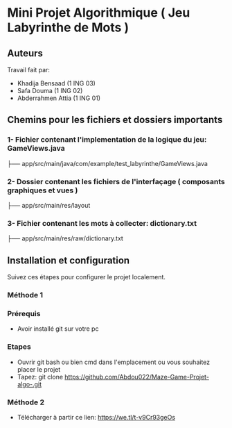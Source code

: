 # Mini Projet Algorithmique ( Jeu Labyrinthe de Mots )

## Auteurs
Travail fait par:
- Khadija Bensaad (1 ING 03)
- Safa Douma (1 ING 02)
- Abderrahmen Attia (1 ING 01)

## Chemins pour les fichiers et dossiers importants
### 1- Fichier contenant l'implementation de la logique du jeu: GameViews.java
├── app/src/main/java/com/example/test_labyrinthe/GameViews.java
### 2- Dossier contenant les fichiers de l'interfaçage ( composants graphiques et vues )
├── app/src/main/res/layout
### 3- Fichier contenant les mots à collecter: dictionary.txt
├── app/src/main/res/raw/dictionary.txt

## Installation et configuration
Suivez ces étapes pour configurer le projet localement.

### Méthode 1

### Prérequis
- Avoir installé git sur votre pc

### Etapes
- Ouvrir git bash ou bien cmd dans l'emplacement ou vous souhaitez placer le projet
- Tapez: git clone https://github.com/Abdou022/Maze-Game-Projet-algo-.git

### Méthode 2
- Télécharger à partir ce lien:  https://we.tl/t-v9Cr93geOs
